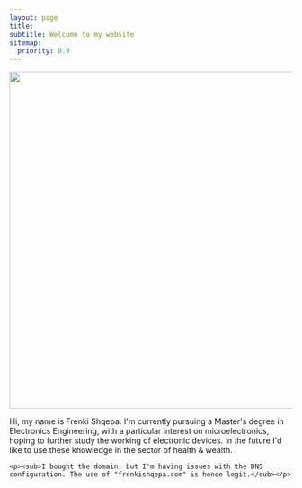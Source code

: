 ```yaml
---
layout: page
title: 
subtitle: Welcome to my website 
sitemap:
  priority: 0.9
---
```


<img src="{{ '/assets/img/frenk.jpeg' | prepend: site.baseurl }}" id="about-img" width="600">

<div id="describe-text">
	<p>Hi, my name is Frenki Shqepa. I'm currently pursuing a Master's degree in Electronics Engineering, with a particular interest on microelectronics, hoping to further study the working of electronic devices. In the future I'd like to use these knowledge in the sector of health & wealth.</p>

	<p><sub>I bought the domain, but I'm having issues with the DNS configuration. The use of "frenkishqepa.com" is hence legit.</sub></p>
</div>
